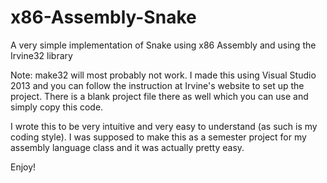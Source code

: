 # x86-Assembly-Snake
A very simple implementation of Snake using x86 Assembly and using the Irvine32 library

Note: make32 will most probably not work. I made this using Visual Studio 2013 and you can follow the instruction at Irvine's website to set up the project. There is a blank project file there as well which you can use and simply copy this code.

I wrote this to be very intuitive and very easy to understand (as such is my coding style). I was supposed to make this as a semester project for my assembly language class and it was actually pretty easy.

Enjoy!
